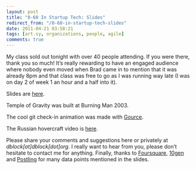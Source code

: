 ```yaml
---
layout: post
title: "0-60 In Startup Tech: Slides"
redirect_from: "/0-60-in-startup-tech-slides"
date: 2011-04-21 03:58:21
tags: [art.sy, organizations, people, agile]
comments: true
---
```

My class sold out tonight with over 40 people attending. If you were there, thank you so much! It’s really rewarding to have an engaged audience where nobody even moved when Brad came in to mention that it was already 8pm and that class was free to go as I was running way late (I was on day 2 of week 1 an hour and a half into it).

Slides are [here](http://www.slideshare.net/dblockdotorg/060-in-startup-technology).

Temple of Gravity was built at Burning Man 2003.

The cool git check-in animation was made with [Gource](http://code.google.com/p/gource/).

The Russian hovercraft video is [here](http://www.youtube.com/watch?v=kDd9vlnqRuo).

Please share your comments and suggestions here or privately at _dblock[at]dblock[dot]org_. I really want to hear from you, please don’t hesitate to contact me for anything. Finally, thanks to [Foursquare](https://foursquare.com), [10gen](http://www.10gen.com) and [Postling](http://www.postling.com) for many data points mentioned in the slides.
